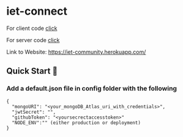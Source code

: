 # iet-connect
For client code [click](https://github.com/srikanthA4/let-connet/tree/main/client)

For server code [click](https://github.com/srikanthA4/let-connet)

Link to Website: https://iet-community.herokuapp.com/
## Quick Start 🚀

### Add a default.json file in config folder with the following

```
{
  "mongoURI": "<your_mongoDB_Atlas_uri_with_credentials>",
  "jwtSecret": "",
  "githubToken": "<yoursecrectaccesstoken>"
  "NODE_ENV":"" (either production or deployment)
}
```



